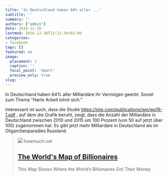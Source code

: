 ```yaml
---
title: 'In Deutschland haben 64% aller ...'
subtitle: ''
summary: ''
authors: ["admin"]
date: 2016-12-30
lastmod: 2016-12-30T12:21:36+01:00
categories:
- facebook
tags: []
featured: no
image:
  placement: 1
  caption: ''
  focal_point: 'Smart'
  preview_only: true
slug: ''
---
```

In Deutschland haben 64% aller Milliardäre ihr Vermögen geerbt. Soviel zum Thema "Harte Arbeit lohnt sich." 

Interessant ist auch, dass die Studie https://piie.com/publications/wp/wp16-1.pdf , auf dem die Grafik beruht, zeigt, dass die Anzahl der Milliardäre in Deutschland zwischen 2010 und 2015 um 100 Prozent (von 50 auf jetzt über 100) zugenommen hat. Es gibt jetzt mehr Milliardäre in Deutschland als im Oligarchenparadies Russland.
> [![](https://cdn.howmuch.net/unbranded/world-map-of-billionaires-5bd3.png)](https://howmuch.net/articles/billionaires-map)
> howmuch.net
> ## [The World's Map of Billionaires](https://howmuch.net/articles/billionaires-map)
>
>This Map Shows Where the World’s Billionaires Got Their Money

